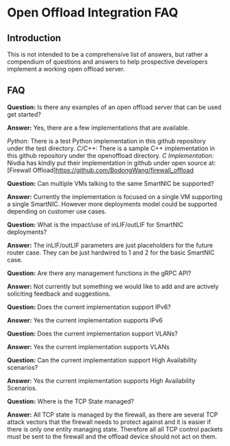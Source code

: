 # Open Offload Integration FAQ

## Introduction
This is not intended to be a comprehensive list of answers, but rather a compendium of questions and answers to help prospective developers implement a working open offload server.

## FAQ

**Question:** Is there any examples of an open offload server that can be used get started?

**Answer:** Yes, there are a few implementations that are available.

*Python:* There is a test Python implementation in this github repository under the test directory.
*C/C++:* There is a sample C++ implementation in this github repository under the openoffload directory.
*C Implementation:* Nivdia has kindly put their implementation in github under open source at: [Firewall Offload]https://github.com/BodongWang/firewall_offload

**Question:** Can multiple VMs talking to the same SmartNIC be supported?

**Answer:** Currently the implementation is focused on a single VM supporting a single SmartNIC. However more deployments model could be supported depending on customer use cases.

**Question:** What is the impact/use of inLIF/outLIF for SmartNIC deployments?

**Answer:** The inLIF/outLIF parameters are just placeholders for the future router case. They can be just hardwired to 1 and 2 for the basic SmartNIC case.

**Question:** Are there any management functions in the gRPC API?

**Answer:** Not currently but something we would like to add and are actively soliciting feedback and suggestions.

**Question:** Does the current implementation support IPv6?

**Answer:** Yes the current implementation supports IPv6

**Question:** Does the current implementation support VLANs?

**Answer:** Yes the current implementation supports VLANs

**Question:** Can the current implementation support High Availability scenarios?

**Answer:** Yes the current implementation supports High Availability Scenarios.

**Question:** Where is the TCP State managed?

**Answer:** All TCP state is managed by the firewall, as there are several TCP attack vectors that the firewall needs to protect against and it is easier if there is only one entity managing state. Therefore all all TCP control packets must be sent to the firewall and the offload device should not act on them.